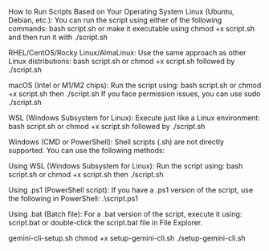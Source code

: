 How to Run Scripts Based on Your Operating System
Linux (Ubuntu, Debian, etc.):
You can run the script using either of the following commands:
bash script.sh
or
make it executable using chmod +x script.sh and then run it with ./script.sh

RHEL/CentOS/Rocky Linux/AlmaLinux:
Use the same approach as other Linux distributions:
bash script.sh
or
chmod +x script.sh followed by ./script.sh

macOS (Intel or M1/M2 chips):
Run the script using:
bash script.sh
or
chmod +x script.sh then ./script.sh
If you face permission issues, you can use sudo ./script.sh

WSL (Windows Subsystem for Linux):
Execute just like a Linux environment:
bash script.sh
or
chmod +x script.sh followed by ./script.sh

Windows (CMD or PowerShell):
Shell scripts (.sh) are not directly supported. You can use the following methods:

Using WSL (Windows Subsystem for Linux):
Run the script using:
bash script.sh
or
chmod +x script.sh then ./script.sh

Using .ps1 (PowerShell script):
If you have a .ps1 version of the script, use the following in PowerShell:
.\script.ps1

Using .bat (Batch file):
For a .bat version of the script, execute it using:
script.bat
or
double-click the script.bat file in File Explorer.

gemini-cli-setup.sh
chmod +x setup-gemini-cli.sh
./setup-gemini-cli.sh

